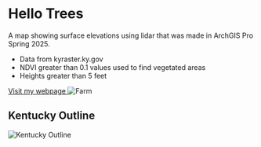 # Hello Trees
A map showing surface elevations using lidar that was made in ArchGIS Pro Spring 2025.

* Data from kyraster.ky.gov
* NDVI greater than 0.1 values used to find vegetated areas 
* Heights greater than 5 feet

[Visit my webpage ](#)
![Farm](https://live.staticflickr.com/65535/54366600591_4e066668f9_5k.jpg)

## Kentucky Outline

![Kentucky Outline](Layout_KY_Landcover.jpg)


